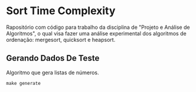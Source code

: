 # Sort Time Complexity

Rapositório com código para trabalho da disciplina de "Projeto e Análise de Algoritmos", o qual visa fazer uma análise experimental dos algoritmos de ordenação: mergesort, quicksort e heapsort.

## Gerando Dados De Teste

Algoritmo que gera listas de números.
```
make generate
```

